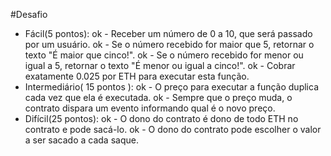 #Desafio

- Fácil(5 pontos):
    ok - Receber um número de 0 a 10, que será passado por um usuário.
    ok - Se o número recebido for maior que 5, retornar o texto "É maior que cinco!".
    ok - Se o número recebido for menor ou igual a 5, retornar o texto "É menor ou igual a cinco!".
    ok - Cobrar exatamente 0.025 por ETH para executar esta função.
- Intermediário( 15 pontos ):
    ok - O preço para executar a função duplica cada vez que ela é executada.
    ok - Sempre que o preço muda, o contrato dispara um evento informando qual é o novo preço.
- Difícil(25 pontos):
    ok - O dono do contrato é dono de todo ETH no contrato e pode sacá-lo.
    ok - O dono do contrato pode escolher o valor a ser sacado a cada saque.

